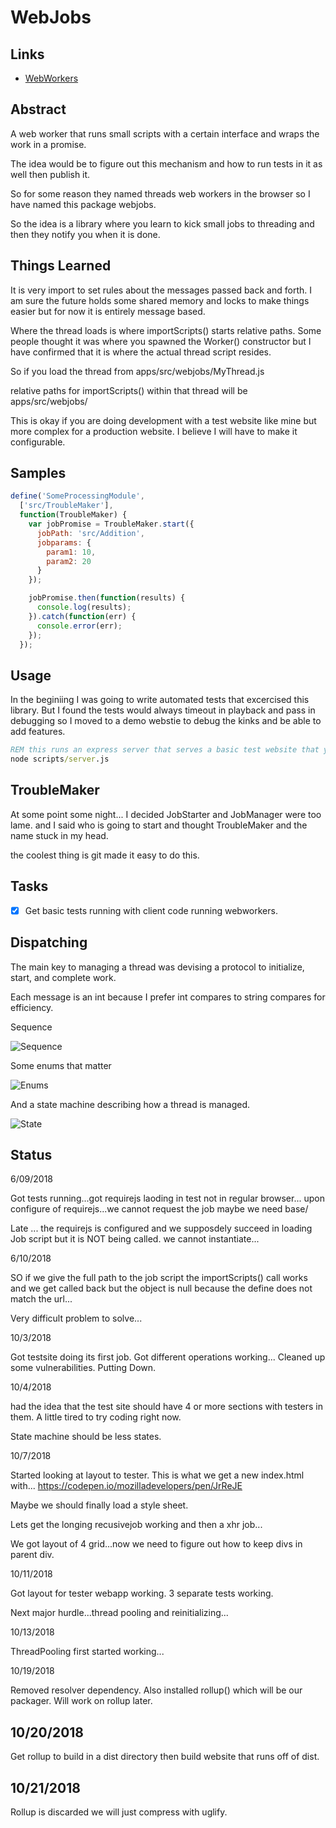 
# WebJobs

## Links

+ [WebWorkers](https://developer.mozilla.org/en-US/docs/Web/API/Worker)


## Abstract

A web worker that runs small scripts with a certain interface and wraps the work in a promise.

The idea would be to figure out this mechanism and how to run tests in it as well then publish it.

So for some reason they named threads web workers in the browser so I have named this package webjobs.

So the idea is a library where you learn to kick small jobs to threading and then they notify you when it is done.

## Things Learned

It is very import to set rules about the messages passed back and forth.
I am sure the future holds some shared memory and locks to make things easier but for now it is entirely message based.

Where the thread loads is where importScripts() starts relative paths.
Some people thought it was where you spawned the Worker() constructor but I have confirmed that it is where the actual thread script resides.

So if you load the thread from
apps/src/webjobs/MyThread.js

relative paths for importScripts() within that thread will be
apps/src/webjobs/

This is okay if you are doing development with a test website like mine but more complex for a production website.
I believe I will have to make it configurable.


## Samples

```javascript
define('SomeProcessingModule',
  ['src/TroubleMaker'],
  function(TroubleMaker) {
    var jobPromise = TroubleMaker.start({
      jobPath: 'src/Addition',
      jobparams: {
        param1: 10,
        param2: 20
      }    
    });

    jobPromise.then(function(results) {
      console.log(results);
    }).catch(function(err) {
      console.error(err);
    });
  });
```

## Usage

In the beginiing I was going to write automated tests that excercised this library.
But I found the tests would always timeout in playback and pass in debugging so I moved to a demo webstie to debug the kinks and be able to add features.

```cmd
REM this runs an express server that serves a basic test website that you can run several tests.
node scripts/server.js
```

## TroubleMaker

At some point some night... I decided JobStarter and JobManager were too lame.
and I said who is going to start and thought TroubleMaker and the name stuck in my head.

the coolest thing is git made it easy to do this.

## Tasks

+ [x] Get basic tests running with client code running webworkers.


## Dispatching

The main key to managing a thread was devising a protocol to initialize, start, and complete work.

Each message is an int because I prefer int compares to string compares for efficiency.

Sequence

![Sequence](http://www.plantuml.com/plantuml/svg/5Son4S8m30NGdYbW0QkdoYgsye-4i-KWVLtM9wbUzvPWTUReZzTksdD5Udzkv15l4Qzd-UpSicN0THfXB3g7Q4kYffnetzb2HWt2vOeay4kOeXntky3Mopy0)

Some enums that matter

![Enums](http://www.plantuml.com/plantuml/svg/5Son4S8m30NGdYbW0QkdoYgsyu-4i-ISz7LUdr2zxct1wamTZzTfVUIEzF4yo2lU8bvN-PmyicN0-pJ2MFfKwIs9chBGlhE5Q0t2vOu4bXhb-fyRRB_z0G00)


And a state machine describing how a thread is managed.

![State](http://www.plantuml.com/plantuml/svg/5Son4S8m30NGdYbW0QkdoYgsye-4i-MSz7LP7rEzxct1wipH7w_JjEUEzFuyo2lU8bxlyZbvPCk0wpJ2M7GEqPP4JRdHlhE5Z1g4oufaZKIKwvzki7tv0m00)


## Status

6/09/2018

Got tests running...got requirejs laoding in test not in regular browser...
upon configure of requirejs...we cannot request the job maybe we need base/


Late ... the requirejs is configured and we supposdely succeed in loading Job script but it is NOT being called.  we cannot instantiate...

6/10/2018

SO if we give the full path to the job script the importScripts() call works and we get called back but the object is null because the define does not match the url...

Very difficult problem to solve...

10/3/2018

Got testsite doing its first job.
Got different operations working...
Cleaned up some vulnerabilities.
Putting Down.

10/4/2018

had the idea that the test site should have 4 or more sections with testers in them.
A little tired to try coding right now.

State machine should be less states.

10/7/2018

Started looking at layout to tester.
This is what we get a new index.html with...
https://codepen.io/mozilladevelopers/pen/JrReJE

Maybe we should finally load a style sheet.

Lets get the longing recusivejob working
and then a xhr job...

We got layout of 4 grid...now we need to figure out how to keep divs in parent div.

10/11/2018

Got layout for tester webapp working.
3 separate tests working.

Next major hurdle...thread pooling and reinitializing...


10/13/2018

ThreadPooling first started working...

10/19/2018

Removed resolver dependency.
Also installed rollup() which will be our packager.
Will work on rollup later.

## 10/20/2018

Get rollup to build in a dist directory
then build website that runs off of dist.

## 10/21/2018

Rollup is discarded we will just compress with uglify.
